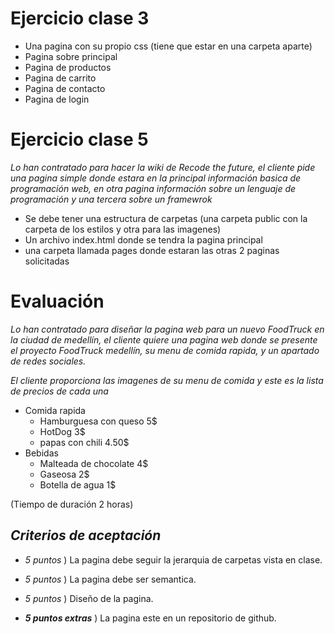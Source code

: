# Ejercicio clase 3
- Una pagina con su propio css (tiene que estar en una carpeta aparte)
- Pagina sobre principal
- Pagina de productos
- Pagina de carrito
- Pagina de contacto
- Pagina de login

# Ejercicio clase 5
*Lo han contratado para hacer la wiki de Recode the future, el cliente pide una pagina simple donde estara en la principal información basica de programación web, en otra pagina información sobre un lenguaje de programación y una tercera sobre un framewrok*
- Se debe tener una estructura de carpetas (una carpeta public con la carpeta de los estilos y otra para las imagenes)
- Un archivo index.html donde se tendra la pagina principal
- una carpeta llamada pages donde estaran las otras 2 paginas solicitadas 

# Evaluación 
*Lo han contratado para diseñar la pagina web para un nuevo FoodTruck en la ciudad de medellín, el cliente quiere una pagina web donde se presente el proyecto FoodTruck medellín, su menu de comida rapida, y un apartado de redes sociales.* 

*El cliente proporciona las imagenes de su menu de comida y este es la lista de precios de cada una*

- Comida rapida
    - Hamburguesa con queso 5$
    - HotDog 3$
    - papas con chili 4.50$
- Bebidas
    - Malteada de chocolate 4$
    - Gaseosa 2$
    - Botella de agua 1$

(Tiempo de duración 2 horas)

## _Criterios de aceptación_
- _5 puntos_ ) La pagina debe seguir la jerarquia de carpetas vista en clase.

- _5 puntos_ ) La pagina debe ser semantica.

- _5 puntos_ ) Diseño de la pagina.

- **_5 puntos extras_** ) La pagina este en un repositorio de github.